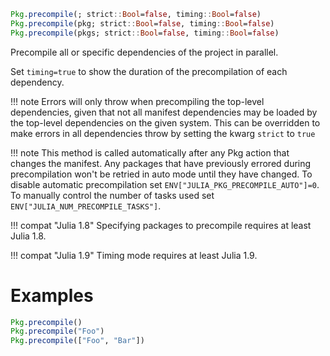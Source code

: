 ```julia
Pkg.precompile(; strict::Bool=false, timing::Bool=false)
Pkg.precompile(pkg; strict::Bool=false, timing::Bool=false)
Pkg.precompile(pkgs; strict::Bool=false, timing::Bool=false)
```

Precompile all or specific dependencies of the project in parallel.

Set `timing=true` to show the duration of the precompilation of each dependency.

!!! note
    Errors will only throw when precompiling the top-level dependencies, given that not all manifest dependencies may be loaded by the top-level dependencies on the given system. This can be overridden to make errors in all dependencies throw by setting the kwarg `strict` to `true`


!!! note
    This method is called automatically after any Pkg action that changes the manifest. Any packages that have previously errored during precompilation won't be retried in auto mode until they have changed. To disable automatic precompilation set `ENV["JULIA_PKG_PRECOMPILE_AUTO"]=0`. To manually control the number of tasks used set `ENV["JULIA_NUM_PRECOMPILE_TASKS"]`.


!!! compat "Julia 1.8"
    Specifying packages to precompile requires at least Julia 1.8.


!!! compat "Julia 1.9"
    Timing mode requires at least Julia 1.9.


# Examples

```julia
Pkg.precompile()
Pkg.precompile("Foo")
Pkg.precompile(["Foo", "Bar"])
```
